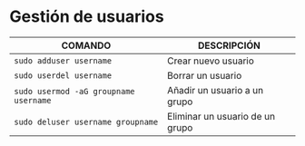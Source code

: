 # Gestión de usuarios

COMANDO | DESCRIPCIÓN
---|---
`sudo adduser username` | Crear nuevo usuario
`sudo userdel username` | Borrar un usuario
`sudo usermod -aG groupname username` | Añadir un usuario a un grupo
`sudo deluser username groupname` | Eliminar un usuario de un grupo

